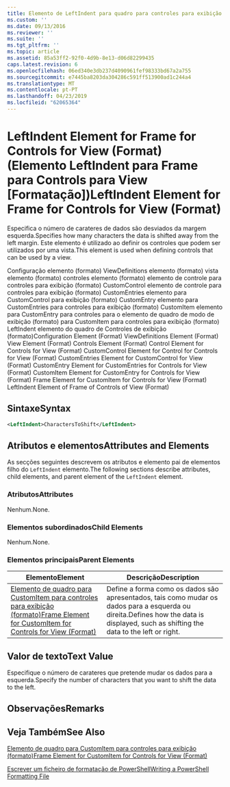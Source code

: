 ```yaml
---
title: Elemento de LeftIndent para quadro para controles para exibição (formato) | Documentos da Microsoft
ms.custom: ''
ms.date: 09/13/2016
ms.reviewer: ''
ms.suite: ''
ms.tgt_pltfrm: ''
ms.topic: article
ms.assetid: 85a53ff2-92f0-4d9b-8e13-d06d82299435
caps.latest.revision: 6
ms.openlocfilehash: 06ed340e3db237d4090961fef98333bd67a2a755
ms.sourcegitcommit: e7445ba8203da304286c591ff513900ad1c244a4
ms.translationtype: MT
ms.contentlocale: pt-PT
ms.lasthandoff: 04/23/2019
ms.locfileid: "62065364"
---
```

# <a name="leftindent-element-for-frame-for-controls-for-view-format"></a><span data-ttu-id="ca799-102">LeftIndent Element for Frame for Controls for View (Format) (Elemento LeftIndent para Frame para Controls para View [Formatação])</span><span class="sxs-lookup"><span data-stu-id="ca799-102">LeftIndent Element for Frame for Controls for View (Format)</span></span>

<span data-ttu-id="ca799-103">Especifica o número de carateres de dados são desviados da margem esquerda.</span><span class="sxs-lookup"><span data-stu-id="ca799-103">Specifies how many characters the data is shifted away from the left margin.</span></span> <span data-ttu-id="ca799-104">Este elemento é utilizado ao definir os controles que podem ser utilizados por uma vista.</span><span class="sxs-lookup"><span data-stu-id="ca799-104">This element is used when defining controls that can be used by a view.</span></span>

<span data-ttu-id="ca799-105">Configuração elemento (formato) ViewDefinitions elemento (formato) vista elemento (formato) controles elemento (formato) elemento de controle para controles para exibição (formato) CustomControl elemento de controle para controles para exibição (formato) CustomEntries elemento para CustomControl para exibição (formato) CustomEntry elemento para CustomEntries para controles para exibição (formato) CustomItem elemento para CustomEntry para controles para o elemento de quadro de modo de exibição (formato) para CustomItem para controles para exibição (formato) LeftIndent elemento do quadro de Controles de exibição (formato)</span><span class="sxs-lookup"><span data-stu-id="ca799-105">Configuration Element (Format) ViewDefinitions Element (Format) View Element (Format) Controls Element (Format) Control Element for Controls for View (Format) CustomControl Element for Control for Controls for View (Format) CustomEntries Element for CustomControl for View (Format) CustomEntry Element for CustomEntries for Controls for View (Format) CustomItem Element for CustomEntry for Controls for View (Format) Frame Element for CustomItem for Controls for View (Format) LeftIndent Element of Frame of Controls of View (Format)</span></span>

## <a name="syntax"></a><span data-ttu-id="ca799-106">Sintaxe</span><span class="sxs-lookup"><span data-stu-id="ca799-106">Syntax</span></span>

```xml
<LeftIndent>CharactersToShift</LeftIndent>
```

## <a name="attributes-and-elements"></a><span data-ttu-id="ca799-107">Atributos e elementos</span><span class="sxs-lookup"><span data-stu-id="ca799-107">Attributes and Elements</span></span>

<span data-ttu-id="ca799-108">As secções seguintes descrevem os atributos e elemento pai de elementos filho do `LeftIndent` elemento.</span><span class="sxs-lookup"><span data-stu-id="ca799-108">The following sections describe attributes, child elements, and parent element of the `LeftIndent` element.</span></span>

### <a name="attributes"></a><span data-ttu-id="ca799-109">Atributos</span><span class="sxs-lookup"><span data-stu-id="ca799-109">Attributes</span></span>

<span data-ttu-id="ca799-110">Nenhum.</span><span class="sxs-lookup"><span data-stu-id="ca799-110">None.</span></span>

### <a name="child-elements"></a><span data-ttu-id="ca799-111">Elementos subordinados</span><span class="sxs-lookup"><span data-stu-id="ca799-111">Child Elements</span></span>

<span data-ttu-id="ca799-112">Nenhum.</span><span class="sxs-lookup"><span data-stu-id="ca799-112">None.</span></span>

### <a name="parent-elements"></a><span data-ttu-id="ca799-113">Elementos principais</span><span class="sxs-lookup"><span data-stu-id="ca799-113">Parent Elements</span></span>

|<span data-ttu-id="ca799-114">Elemento</span><span class="sxs-lookup"><span data-stu-id="ca799-114">Element</span></span>|<span data-ttu-id="ca799-115">Descrição</span><span class="sxs-lookup"><span data-stu-id="ca799-115">Description</span></span>|
|-------------|-----------------|
|[<span data-ttu-id="ca799-116">Elemento de quadro para CustomItem para controles para exibição (formato)</span><span class="sxs-lookup"><span data-stu-id="ca799-116">Frame Element for CustomItem for Controls for View (Format)</span></span>](./frame-element-for-customitem-for-controls-for-view-format.md)|<span data-ttu-id="ca799-117">Define a forma como os dados são apresentados, tais como mudar os dados para a esquerda ou direita.</span><span class="sxs-lookup"><span data-stu-id="ca799-117">Defines how the data is displayed, such as shifting the data to the left or right.</span></span>|

## <a name="text-value"></a><span data-ttu-id="ca799-118">Valor de texto</span><span class="sxs-lookup"><span data-stu-id="ca799-118">Text Value</span></span>

<span data-ttu-id="ca799-119">Especifique o número de carateres que pretende mudar os dados para a esquerda.</span><span class="sxs-lookup"><span data-stu-id="ca799-119">Specify the number of characters that you want to shift the data to the left.</span></span>

## <a name="remarks"></a><span data-ttu-id="ca799-120">Observações</span><span class="sxs-lookup"><span data-stu-id="ca799-120">Remarks</span></span>

## <a name="see-also"></a><span data-ttu-id="ca799-121">Veja Também</span><span class="sxs-lookup"><span data-stu-id="ca799-121">See Also</span></span>

[<span data-ttu-id="ca799-122">Elemento de quadro para CustomItem para controles para exibição (formato)</span><span class="sxs-lookup"><span data-stu-id="ca799-122">Frame Element for CustomItem for Controls for View (Format)</span></span>](./frame-element-for-customitem-for-controls-for-view-format.md)

[<span data-ttu-id="ca799-123">Escrever um ficheiro de formatação de PowerShell</span><span class="sxs-lookup"><span data-stu-id="ca799-123">Writing a PowerShell Formatting File</span></span>](./writing-a-powershell-formatting-file.md)
